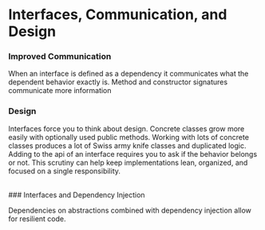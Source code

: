 # Interfaces, Communication, and Design

### Improved Communication

When an interface is defined as a dependency it communicates what the dependent behavior exactly is. Method and constructor signatures communicate more information

### Design

Interfaces force you to think about design. Concrete classes grow more easily with optionally used public methods. Working with lots of concrete classes produces a lot of Swiss army knife classes and duplicated logic. Adding to the api of an interface requires you to ask if the behavior belongs or not. This scrutiny can help keep implementations lean, organized, and focused on a single responsibility.

<br>
### Interfaces and Dependency Injection

Dependencies on abstractions combined with dependency injection allow for resilient code.  